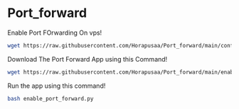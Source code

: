 # Port_forward

Enable Port FOrwarding On vps!
```bash
wget https://raw.githubusercontent.com/Horapusaa/Port_forward/main/config_vps.sh ;bash config_vps.sh : rm config_vps.sh
```

Download The Port Forward App using this Command!
```bash
wget https://raw.githubusercontent.com/Horapusaa/Port_forward/main/enable_port_forward.py
```
Run the app using this command!
```bash
bash enable_port_forward.py
```
